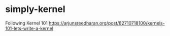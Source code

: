 # simply-kernel
Following Kernel 101 https://arjunsreedharan.org/post/82710718100/kernels-101-lets-write-a-kernel
